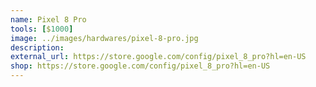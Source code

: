 ```yaml
---
name: Pixel 8 Pro
tools: [$1000]
image: ../images/hardwares/pixel-8-pro.jpg
description: 
external_url: https://store.google.com/config/pixel_8_pro?hl=en-US
shop: https://store.google.com/config/pixel_8_pro?hl=en-US
---
```


